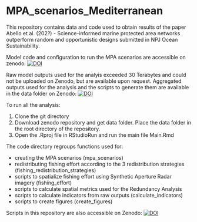 # MPA_scenarios_Mediterranean
This repository contains data and code used to obtain results of the paper Abello et al.  (202?) - Science-informed marine protected area networks outperform random and opportunistic designs submitted in NPJ Ocean Sustainability.

Model code and configuration to run the MPA scenarios are accessible on zenodo: [![DOI](https://zenodo.org/badge/DOI/10.5281/zenodo.14039492.svg)](https://doi.org/10.5281/zenodo.14039492)

Raw model outputs used for the analyis exceeded 30 Terabytes and could not be uploaded on Zenodo, but are available upon request. Aggregated outputs used for the analysis and the scripts to generate them are available in the data folder on Zenodo: [![DOI](https://zenodo.org/badge/DOI/10.5281/zenodo.14039492.svg)](https://doi.org/10.5281/zenodo.14039492)

To run all the analysis:
1. Clone the git directory
1. Download zenodo repository and get data folder. Place the data folder in the root directory of the repository.
3. Open the .Rproj file in RStudioRun and run the main file Main.Rmd

The code directory regroups functions used for:
- creating the MPA scenarios (mpa_scenarios)
- redistributing fishing effort according to the 3 redistribution strategies (fishing_redistribution_strategies)
- scripts to spatialize fishing effort using Synthetic Aperture Radar imagery (fishing_effort)
- scripts to calculate spatial metrics used for the Redundancy Analysis
- scripts to calculate indicators from raw outputs (calculate_indicators)
- scripts to create figures (create_figures)

Scripts in this repository are also accessible on Zenodo: [![DOI](https://zenodo.org/badge/DOI/10.5281/zenodo.16734084.svg)](https://doi.org/10.5281/zenodo.16734084)

